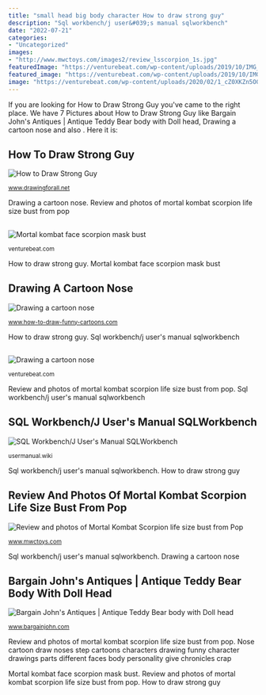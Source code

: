 ```yaml
---
title: "small head big body character How to draw strong guy"
description: "Sql workbench/j user&#039;s manual sqlworkbench"
date: "2022-07-21"
categories:
- "Uncategorized"
images:
- "http://www.mwctoys.com/images2/review_lsscorpion_1s.jpg"
featuredImage: "https://venturebeat.com/wp-content/uploads/2019/10/IMG_2313D-e1572529403907.jpeg"
featured_image: "https://venturebeat.com/wp-content/uploads/2019/10/IMG_2313D-e1572529403907.jpeg"
image: "https://venturebeat.com/wp-content/uploads/2020/02/1_cZ0XKZn5O09e_ZgM5_DiRA.jpeg?w=800"
---
```


If you are looking for How to Draw Strong Guy you've came to the right place. We have 7 Pictures about How to Draw Strong Guy like Bargain John&#039;s Antiques | Antique Teddy Bear body with Doll head, Drawing a cartoon nose and also . Here it is:

## How To Draw Strong Guy

![How to Draw Strong Guy](https://www.drawingforall.net/wp-content/uploads/2018/01/4-How-to-draw-Strong-Guy-from-X-men.jpg "Review and photos of mortal kombat scorpion life size bust from pop")

<small>www.drawingforall.net</small>

Drawing a cartoon nose. Review and photos of mortal kombat scorpion life size bust from pop

## 

![](https://venturebeat.com/wp-content/uploads/2019/10/IMG_2313D-e1572529403907.jpeg "Mortal kombat face scorpion mask bust")

<small>venturebeat.com</small>

How to draw strong guy. Mortal kombat face scorpion mask bust

## Drawing A Cartoon Nose

![Drawing a cartoon nose](http://www.how-to-draw-funny-cartoons.com/image-files/cartoon-nose-4.jpg "Bargain john&#039;s antiques")

<small>www.how-to-draw-funny-cartoons.com</small>

How to draw strong guy. Sql workbench/j user&#039;s manual sqlworkbench

## 

![](https://venturebeat.com/wp-content/uploads/2020/02/1_cZ0XKZn5O09e_ZgM5_DiRA.jpeg?w=800 "Drawing a cartoon nose")

<small>venturebeat.com</small>

Review and photos of mortal kombat scorpion life size bust from pop. Sql workbench/j user&#039;s manual sqlworkbench

## SQL Workbench/J User&#039;s Manual SQLWorkbench

![SQL Workbench/J User&#039;s Manual SQLWorkbench](https://usermanual.wiki/Document/SQLWorkbenchManual.1388874451-User-Guide-Page-1.png "Drawing a cartoon nose")

<small>usermanual.wiki</small>

Sql workbench/j user&#039;s manual sqlworkbench. How to draw strong guy

## Review And Photos Of Mortal Kombat Scorpion Life Size Bust From Pop

![Review and photos of Mortal Kombat Scorpion life size bust from Pop](http://www.mwctoys.com/images2/review_lsscorpion_1s.jpg "Mortal kombat face scorpion mask bust")

<small>www.mwctoys.com</small>

Sql workbench/j user&#039;s manual sqlworkbench. Drawing a cartoon nose

## Bargain John&#039;s Antiques | Antique Teddy Bear Body With Doll Head

![Bargain John&#039;s Antiques | Antique Teddy Bear body with Doll head](https://www.bargainjohn.com/wp-content/uploads/2020/10/D033CDoll-768x1128.jpg "Sql workbench/j user&#039;s manual sqlworkbench")

<small>www.bargainjohn.com</small>

Review and photos of mortal kombat scorpion life size bust from pop. Nose cartoon draw noses step cartoons characters drawing funny character drawings parts different faces body personality give chronicles crap

Mortal kombat face scorpion mask bust. Review and photos of mortal kombat scorpion life size bust from pop. How to draw strong guy
